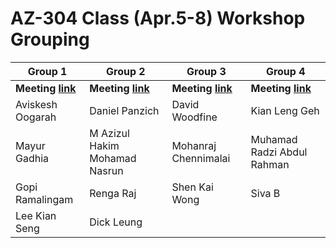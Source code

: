 # AZ-304 Class (Apr.5-8) Workshop Grouping

| Group 1 | Group 2 | Group 3 | Group 4 |
| --- | --- | --- | --- |
| **Meeting [link](https://teams.microsoft.com/l/meetup-join/19%3ameeting_ZDY5NmVlZmEtZjg2Mi00Y2JjLWJiMDEtODgyNWE3ZmQwYWIz%40thread.v2/0?context=%7b%22Tid%22%3a%2272f988bf-86f1-41af-91ab-2d7cd011db47%22%2c%22Oid%22%3a%22782201ec-d471-480a-9024-ad542d7f5959%22%7d)** | **Meeting [link](https://teams.microsoft.com/l/meetup-join/19%3ameeting_MjlmYTUxZTctMTM1Mi00NTZmLWJjODctMzVhNDI4MjI4OTU2%40thread.v2/0?context=%7b%22Tid%22%3a%2272f988bf-86f1-41af-91ab-2d7cd011db47%22%2c%22Oid%22%3a%22782201ec-d471-480a-9024-ad542d7f5959%22%7d)** | **Meeting [link](https://teams.microsoft.com/l/meetup-join/19%3ameeting_ZjQ5MzZiODQtNTJkZS00NjRmLTk1N2QtNTQ1YmM5Nzk5MjM3%40thread.v2/0?context=%7b%22Tid%22%3a%2272f988bf-86f1-41af-91ab-2d7cd011db47%22%2c%22Oid%22%3a%22782201ec-d471-480a-9024-ad542d7f5959%22%7d)** | **Meeting [link](https://teams.microsoft.com/l/meetup-join/19%3ameeting_MTZlM2JlNmEtZDM2NS00MGZhLTkzNWYtMTgwZTQ3YjAxYTkz%40thread.v2/0?context=%7b%22Tid%22%3a%2272f988bf-86f1-41af-91ab-2d7cd011db47%22%2c%22Oid%22%3a%22782201ec-d471-480a-9024-ad542d7f5959%22%7d)** |
| Aviskesh Oogarah | Daniel Panzich | David Woodfine | Kian Leng Geh |
| Mayur Gadhia | M Azizul Hakim Mohamad Nasrun | Mohanraj Chennimalai | Muhamad Radzi Abdul Rahman |
| Gopi Ramalingam | Renga Raj | Shen Kai Wong | Siva B |
| Lee Kian Seng | Dick Leung | | |
